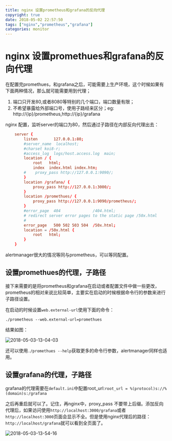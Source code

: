 ```yaml
---
title: nginx 设置prometheus和grafana的反向代理
copyright: true
date: 2018-05-02 22:57:50
tags: ["nginx","prometheus","grafana"]
categories: monitor
---
```


# nginx 设置promethues和grafana的反向代理

在配置完promethues，和grafana之后，可能需要上生产环境，这个时候如果有下面两种情况，那么就可能需要用到代理；
1. 端口只开发80,或者8080等特别的几个端口，端口数量有限；
2. 不希望暴露给外部端口号，使用子路经来区分；eg: http://{ip}/prometheus,http://{ip}/grafana

nginx 配置，监听server的端口为80，然后通过子路径在内部反向代理出去：

```conf
    server {
        listen       127.0.0.1:80;
        #server_name  localhost;
        #charset koi8-r;
        #access_log  logs/host.access.log  main;
        location / {
            root   html;
            index  index.html index.htm;   
        #    proxy_pass http://127.0.0.1:9090/;
        }
        location /grafana/ {
            proxy_pass http://127.0.0.1:3000/;
        }
        location /promethues/ {
            proxy_pass http://127.0.0.1:9090/prometheus/;
        }
        #error_page  404              /404.html;
        # redirect server error pages to the static page /50x.html
        #
        error_page   500 502 503 504  /50x.html;
        location = /50x.html {
            root   html;
        }
    }
```

<!--more-->

alertmanager很大的情况等同与prometheus，可以等同配置。

## 设置promethues的代理，子路径
接下来需要的是将prometheus和grafana在启动或者配置文件中做一些更改，prometheus的相对来说比较简单，主要实在启动的时候根据命令行的参数来进行子路径设置。

在启动的时候设置`web.external-url`使用下面的命令：

```shell
./prometheus --web.external-url=promethues
```

结果如图：

![2018-05-03-13-04-03](/images/qiniu/2018-05-03-13-04-03.png)

还可以使用`./promethues --help`获取更多的命令行参数，alertmanager同样也适用。

## 设置grafana的代理，子路径

grafana的代理需要在`default.ini`中配置root_url:`root_url = %(protocol)s://%(domain)s:/grafana`

之后再重启就可以了。记住，再nginx中，proxy_pass 不要带上后缀。添加反向代理后，如果访问使用`http://localhost:3000/grafana`或者`http://localhost:3000`页面会显示不全。但是使用nginx代理后的路径：`http://localhost/grafana`就可以看到全页面了。

![2018-05-03-13-54-16](/images/qiniu/2018-05-03-13-54-16.png)


